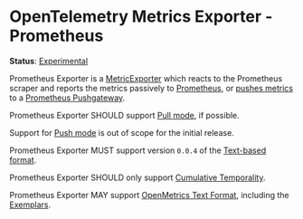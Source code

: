 # OpenTelemetry Metrics Exporter - Prometheus

**Status**: [Experimental](../../document-status.md)

Prometheus Exporter is a [MetricExporter](../sdk.md#metricexporter) which reacts
to the Prometheus scraper and reports the metrics passively to
[Prometheus](https://prometheus.io/), or [pushes
metrics](https://prometheus.io/docs/instrumenting/pushing/) to a [Prometheus
Pushgateway](https://github.com/prometheus/pushgateway).

Prometheus Exporter SHOULD support [Pull mode](../sdk.md#pull-metric-exporter),
if possible.

Support for [Push mode](../sdk.md#push-metric-exporter) is out of scope for the
initial release.

Prometheus Exporter MUST support version `0.0.4` of the [Text-based
format](https://github.com/prometheus/docs/blob/main/content/docs/instrumenting/exposition_formats.md#text-based-format).

Prometheus Exporter SHOULD only support [Cumulative
Temporality](../datamodel.md#temporality).

Prometheus Exporter MAY support [OpenMetrics Text
Format](https://github.com/prometheus/docs/blob/main/content/docs/instrumenting/exposition_formats.md#openmetrics-text-format),
including the
[Exemplars](https://github.com/OpenObservability/OpenMetrics/blob/main/specification/OpenMetrics.md#exemplars).
